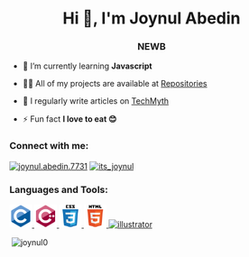 <h1 align="center">Hi 👋, I'm Joynul Abedin</h1>
<h3 align="center" > NEWB </h3>

- 🌱 I’m currently learning **Javascript**

- 👨‍💻 All of my projects are available at <a href="https://github.com/joynul0?tab=repositories" target="blank">Repositories</a>

- 📝 I regularly write articles on <a href="https://techmyth.xyz" target="blank">TechMyth </a>

- ⚡ Fun fact **I love to eat 😊**

<h3 align="left">Connect with me:</h3>
<p align="left">
<a href="https://fb.com/joynul.abedin.7731" target="blank"><img align="center" src="https://raw.githubusercontent.com/rahuldkjain/github-profile-readme-generator/master/src/images/icons/Social/facebook.svg" alt="joynul.abedin.7731" height="30" width="40" /></a>
<a href="https://instagram.com/its_joynul" target="blank"><img align="center" src="https://raw.githubusercontent.com/rahuldkjain/github-profile-readme-generator/master/src/images/icons/Social/instagram.svg" alt="its_joynul" height="30" width="40" /></a>
</p>

<h3 align="left">Languages and Tools:</h3>
<p align="left">  <a href="https://www.cprogramming.com/" target="_blank"> <img src="https://raw.githubusercontent.com/devicons/devicon/master/icons/c/c-original.svg" alt="c" width="40" height="40"/> </a> 
  <a href="https://www.w3schools.com/cpp/" target="_blank"> <img src="https://raw.githubusercontent.com/devicons/devicon/master/icons/cplusplus/cplusplus-original.svg" alt="cplusplus" width="40" height="40"/> </a>
  <a href="https://www.w3schools.com/css/" target="_blank"> <img src="https://raw.githubusercontent.com/devicons/devicon/master/icons/css3/css3-original-wordmark.svg" alt="css3" width="40" height="40"/> </a> 
   <a href="https://www.w3.org/html/" target="_blank"> <img src="https://raw.githubusercontent.com/devicons/devicon/master/icons/html5/html5-original-wordmark.svg" alt="html5" width="40" height="40"/> </a> <a href="https://www.adobe.com/in/products/illustrator.html" target="_blank"> <img src="https://www.vectorlogo.zone/logos/adobe_illustrator/adobe_illustrator-icon.svg" alt="illustrator" width="40" height="40"/> </a>   </p>

<p>&nbsp;<img align="center" src="https://github-readme-stats.vercel.app/api?username=joynul0&show_icons=true&theme=dark&title_color=ffffff&text_color=FFFF00&locale=en" alt="joynul0" /></p>
                                                   





 

